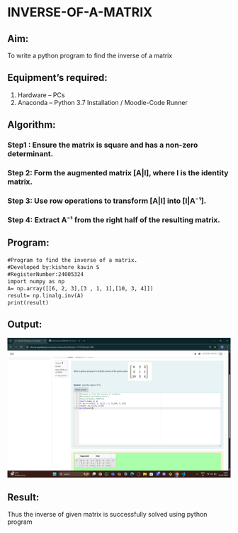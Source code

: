# INVERSE-OF-A-MATRIX
## Aim:
To write a python program to find the inverse of a matrix
## Equipment’s required:
1. 	Hardware – PCs
2. 	Anaconda – Python 3.7 Installation / Moodle-Code Runner
## Algorithm:
### Step1 : Ensure the matrix is square and has a non-zero determinant.
### Step 2: Form the augmented matrix [A|I], where I is the identity matrix.
### Step 3: Use row operations to transform [A|I] into [I|A⁻¹].
### Step 4: Extract A⁻¹ from the right half of the resulting matrix.

## Program:
```
#Program to find the inverse of a matrix.
#Developed by:kishore kavin S 
#RegisterNumber:24005324
import numpy as np
A= np.array([[6, 2, 3],[3 , 1, 1],[10, 3, 4]])
result= np.linalg.inv(A)
print(result)
```
## Output:

![alt text](<Screenshot (8).png>)

## Result:
Thus the inverse of given matrix is successfully solved using python program

